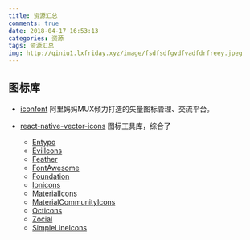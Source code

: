 ```yaml
---
title: 资源汇总
comments: true
date: 2018-04-17 16:53:13
categories: 资源
tags: 资源汇总
img: http://qiniu1.lxfriday.xyz/image/fsdfsdfgvdfvadfdrfreey.jpeg
---
```


## 图标库

- [iconfont](http://iconfont.cn) 阿里妈妈MUX倾力打造的矢量图标管理、交流平台。

- [react-native-vector-icons](https://oblador.github.io/react-native-vector-icons/) 图标工具库，综合了 
  - [Entypo](http://entypo.com/)
  - [EvilIcons](http://evil-icons.io/)
  - [Feather](http://feathericons.com/)
  - [FontAwesome](http://fortawesome.github.io/Font-Awesome/icons/)
  - [Foundation](http://zurb.com/playground/foundation-icon-fonts-3)
  - [Ionicons](http://ionicframework.com/docs/v2/ionicons/)
  - [MaterialIcons](https://www.google.com/design/icons/)
  - [MaterialCommunityIcons](https://materialdesignicons.com/)
  - [Octicons](http://octicons.github.com/)
  - [Zocial](http://zocial.smcllns.com/)
  - [SimpleLineIcons](http://simplelineicons.com/)
